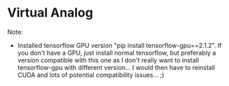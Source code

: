 # Virtual Analog

Note:
  - Installed tensorflow GPU version "pip install tensorflow-gpu==2.1.2". If you don't have a GPU, just install normal tensorflow, but preferably a version compatible with this one as I don't really want to install tensorflow-gpu with different version... I would then have to reinstall CUDA and lots of potential compatibility issues... ;)   
